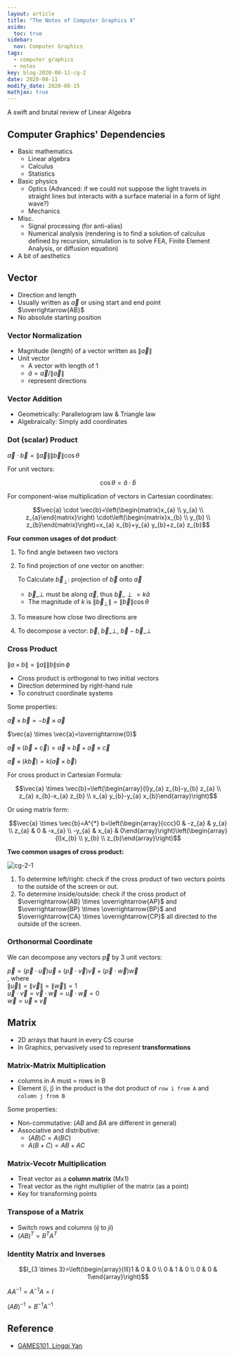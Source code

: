 ```yaml
---
layout: article
title: "The Notes of Computer Graphics Ⅱ"
aside:
  toc: true
sidebar:
  nav: Computer Graphics
tags:
  - computer graphics
  - notes
key: blog-2020-08-11-cg-2
date: 2020-08-11
modify_date: 2020-08-15
mathjax: true
---
```


A swift and brutal review of Linear Algebra

<!--more-->

## Computer Graphics' Dependencies

- Basic mathematics
  - Linear algebra
  - Calculus
  - Statistics
- Basic physics
  - Optics (Advanced: if we could not suppose the light travels in straight lines but interacts with a surface material in a form of light wave?)
  - Mechanics
- Misc.
  - Signal processing (for anti-alias)
  - Numerical analysis (rendering is to find a solution of calculus defined by recursion, simulation is to solve FEA, Finite Element Analysis, or diffusion equation)
- A bit of aesthetics

## Vector

- Direction and length
- Usually written as $\vec{a}$ or using start and end point $\overrightarrow{AB}$
- No absolute starting position

### Vector Normalization

- Magnitude (length) of a vector written as $\|\vec{a}\|$
- Unit vector
  - A vector with length of 1
  - $\hat{a}=\vec{a} /\|\vec{a}\|$
  - represent directions

### Vector Addition

- Geometrically: Parallelogram law & Triangle law
- Algebraically: Simply add coordinates

### Dot (scalar) Product

$\vec{a} \cdot \vec{b}=\|\vec{a}\|\|\vec{b}\| \cos \theta$

For unit vectors: 

$$\cos \theta=\hat{a} \cdot \hat{b}$$

For component-wise multiplication of vectors in Cartesian coordinates:

$$\vec{a} \cdot \vec{b}=\left(\begin{matrix}x_{a} \\ y_{a} \\ z_{a}\end{matrix}\right) \cdot\left(\begin{matrix}x_{b} \\ y_{b} \\ z_{b}\end{matrix}\right)=x_{a} x_{b}+y_{a} y_{b}+z_{a} z_{b}$$

**Four common usages of dot product**:

1. To find angle between two vectors  
2. To find projection of one vector on another:  

    To Calculate $\vec{b}_{\perp}$: projection of $\vec{b}$ onto $\vec{a}$  
    - $\vec{b}\_{\perp}$ must be along $\vec{a}$, thus $\vec{b}\_{\perp}=k \hat{a}$
    - The magnitude of $k$ is $\left\|\vec{b}_{\perp}\right\|=\|\vec{b}\| \cos \theta$

3. To measure how close two directions are
4. To decompose a vector:  $\vec{b}$, $\vec{b}\_{\perp}$, $\vec{b}-\vec{b}\_{\perp}$  

### Cross Product

$\|a \times b\|=\|a\|\|b\| \sin \phi$

- Cross product is orthogonal to two initial vectors
- Direction determined by right-hand rule
- To construct coordinate systems

Some properties:

$\vec{a} \times \vec{b}=-\vec{b} \times \vec{a}$

$\vec{a} \times \vec{a}=\overrightarrow{0}$

$\vec{a} \times(\vec{b}+\vec{c})=\vec{a} \times \vec{b}+\vec{a} \times \vec{c}$

$\vec{a} \times(k \vec{b})=k(\vec{a} \times \vec{b})$

For cross product in Cartesian Formula:

$$\vec{a} \times \vec{b}=\left(\begin{array}{l}y_{a} z_{b}-y_{b} z_{a} \\ z_{a} x_{b}-x_{a} z_{b} \\ x_{a} y_{b}-y_{a} x_{b}\end{array}\right)$$

Or using matrix form:

$$\vec{a} \times \vec{b}=A^{*} b=\left(\begin{array}{ccc}0 & -z_{a} & y_{a} \\ z_{a} & 0 & -x_{a} \\ -y_{a} & x_{a} & 0\end{array}\right)\left(\begin{array}{l}x_{b} \\ y_{b} \\ z_{b}\end{array}\right)$$

**Two common usages of cross product:**

![cg-2-1](https://s3.ax1x.com/2020/12/29/r7oeXV.jpg)

1. To determine left/right: check if the cross product of two vectors points to the outside of the screen or out.
2. To determine inside/outside: check if the cross product of $\overrightarrow{AB} \times \overrightarrow{AP}$ and $\overrightarrow{BP} \times \overrightarrow{BP}$ and $\overrightarrow{CA} \times \overrightarrow{CP}$ all directed to the outside of the screen.

### Orthonormal Coordinate

We can decompose any vectors $\vec{p}$ by 3 unit vectors:

$\vec{p}=(\vec{p} \cdot \vec{u}) \vec{u}+(\vec{p} \cdot \vec{v}) \vec{v}+(\vec{p} \cdot \vec{w}) \vec{w}$  
, where  
$\|\vec{u}\|=\|\vec{v}\|=\|\vec{w}\|=1$  
$\vec{u} \cdot \vec{v}=\vec{v} \cdot \vec{w}=\vec{u} \cdot \vec{w}=0$  
$\vec{w}=\vec{u} \times \vec{v} \quad$  


## Matrix

- 2D arrays that haunt in every CS course
- In Graphics, pervasively used to represent **transformations**

### Matrix-Matrix Multiplication

- columns in A must = rows in B
- Element (i, j) in the product is the dot product of `row i from A` and `column j from B`

Some properties:

- Non-commutative: ($AB$ and $BA$ are different in general)
- Associative and distributive:
  - $(AB)C = A(BC)$
  - $A(B+C) = AB + AC$

### Matrix-Vecotr Multiplication

- Treat vector as a **column matrix** (Mx1)
- Treat vector as the right multiplier of the matrix (as a point)
- Key for transforming points

### Transpose of a Matrix

- Switch rows and columns ($ij$ to $ji$)
- $(A B)^{T}=B^{T} A^{T}$

### Identity Matrix and Inverses

$$I_{3 \times 3}=\left(\begin{array}{lll}1 & 0 & 0 \\ 0 & 1 & 0 \\ 0 & 0 & 1\end{array}\right)$$

$A A^{-1}=A^{-1} A=I$

$(A B)^{-1}=B^{-1} A^{-1}$

## Reference

- [GAMES101, Lingqi Yan](https://sites.cs.ucsb.edu/~lingqi/teaching/games101.html)